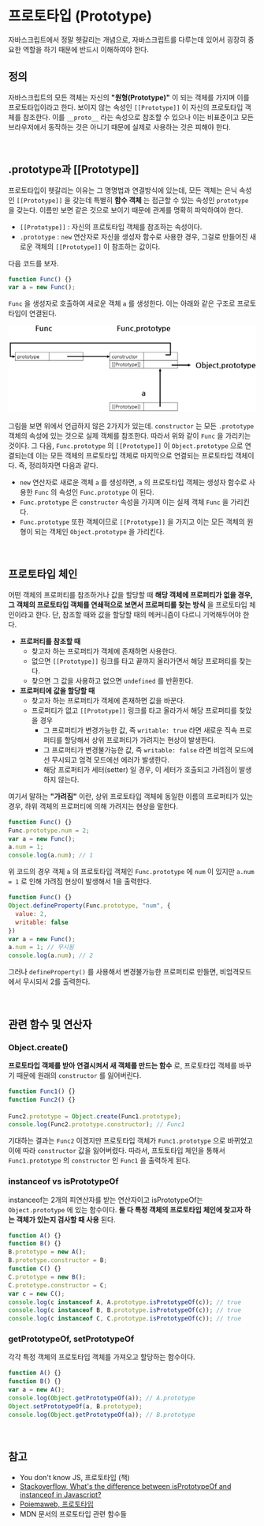 # 프로토타입 (Prototype)

자바스크립트에서 정말 헷갈리는 개념으로, 자바스크립트를 다루는데 있어서 굉장히 중요한 역할을 하기 때문에 반드시 이해하여야 한다.

## 정의

자바스크립트의 모든 객체는 자신의 **"원형(Prototype)"** 이 되는 객체를 가지며 이를 프로토타입이라고 한다. 보이지 않는 속성인 `[[Prototype]]` 이 자신의 프로토타입 객체를 참조한다. 이를 `__proto__` 라는 속성으로 참조할 수 있으나 이는 비표준이고 모든 브라우저에서 동작하는 것은 아니기 때문에 실제로 사용하는 것은 피해야 한다.

<br>

## .prototype과 [[Prototype]]

프로토타입이 헷갈리는 이유는 그 명명법과 연결방식에 있는데, 모든 객체는 은닉 속성인 `[[Prototype]]` 을 갖는데 특별히 **함수 객체** 는 접근할 수 있는 속성인 `prototype` 을 갖는다. 이름만 보면 같은 것으로 보이기 때문에 관계를 명확히 파악하여야 한다.

* `[[Prototype]]` : 자신의 프로토타입 객체를 참조하는 속성이다.
* `.prototype` : `new` 연산자로 자신을 생성자 함수로 사용한 경우, 그걸로 만들어진 새로운 객체의 `[[Prototype]]` 이 참조하는 값이다.

다음 코드를 보자.

```javascript
function Func() {}
var a = new Func(); 
```

`Func` 을 생성자로 호출하여 새로운 객체 `a` 를 생성한다. 이는 아래와 같은 구조로 프로토타입이 연결된다.

<img src="../../images/javascript/prototype1.png">

그림을 보면 위에서 언급하지 않은 2가지가 있는데. `constructor` 는 모든 `.prototype` 객체의 속성에 있는 것으로 실제 객체를 참조한다. 따라서 위와 같이 `Func` 을 가리키는 것이다. 그 다음, `Func.prototype` 의 `[[Prototype]]` 이 `Object.prototype` 으로 연결되는데 이는 모든 객체의 프로토타입 객체로 마지막으로 연결되는 프로토타입 객체이다. 즉, 정리하자면 다음과 같다.

* `new` 연산자로 새로운 객체 `a` 를 생성하면, `a` 의 프로토타입 객체는 생성자 함수로 사용한 `Func` 의 속성인 `Func.prototype` 이 된다.
* `Func.prototype` 은 `constructor` 속성을 가지며 이는 실제 객체 `Func` 을 가리킨다.
* `Func.prototype` 또한 객체이므로 `[[Prototype]]` 을 가지고 이는 모든 객체의 원형이 되는 객체인 `Object.prototype` 을 가리킨다.

<br>

## 프로토타입 체인

어떤 객체의 프로퍼티를 참조하거나 값을 할당할 때 **해당 객체에 프로퍼티가 없을 경우, 그 객체의 프로토타입 객체를 연쇄적으로 보면서 프로퍼티를 찾는 방식** 을 프로토타입 체인이라고 한다. 단, 참조할 때와 값을 할당할 때의 메커니즘이 다르니 기억해두어야 한다.

* **프로퍼티를 참조할 때**
  * 찾고자 하는 프로퍼티가 객체에 존재하면 사용한다.
  * 없으면 `[[Prototype]]` 링크를 타고 끝까지 올라가면서 해당 프로퍼티를 찾는다.
  * 찾으면 그 값을 사용하고 없으면 `undefined` 를 반환한다.
* **프로퍼티에 값을 할당할 때**
  * 찾고자 하는 프로퍼티가 객체에 존재하면 값을 바꾼다.
  * 프로퍼티가 없고 `[[Prototype]]` 링크를 타고 올라가서 해당 프로퍼티를 찾았을 경우
    * 그 프로퍼티가 변경가능한 값, 즉 `writable: true` 라면 새로운 직속 프로퍼티를 할당해서 상위 프로퍼티가 가려지는 현상이 발생한다.
    * 그 프로퍼티가 변경불가능한 값, 즉 `writable: false` 라면 비엄격 모드에선 무시되고 엄격 모드에선 에러가 발생한다.
    * 해당 프로퍼티가 세터(setter) 일 경우, 이 세터가 호출되고 가려짐이 발생하지 않는다.

여기서 말하는 **"가려짐"** 이란, 상위 프로토타입 객체에 동일한 이름의 프로퍼티가 있는 경우, 하위 객체의 프로퍼티에 의해 가려지는 현상을 말한다.

```javascript
function Func() {}
Func.prototype.num = 2;
var a = new Func();
a.num = 1;
console.log(a.num); // 1
```

위 코드의 경우 객체 `a` 의 프로토타입 객체인 `Func.prototype` 에 `num` 이 있지만 `a.num = 1` 로 인해 가려짐 현상이 발생해서 1을 출력한다.

```javascript
function Func() {}
Object.defineProperty(Func.prototype, "num", {
  value: 2,
  writable: false
})
var a = new Func();
a.num = 1; // 무시됨
console.log(a.num); // 2
```

그러나 `defineProperty()` 를 사용해서 변경불가능한 프로퍼티로 만들면, 비엄격모드에서 무시되서 2를 출력한다.

<br>

## 관련 함수 및 연산자

### Object.create()

**프로토타입 객체를 받아 연결시켜서 새 객체를 만드는 함수** 로, 프로토타입 객체를 바꾸기 때문에 원래의 `constructor` 를 잃어버린다.

```javascript
function Func1() {}
function Func2() {}

Func2.prototype = Object.create(Func1.prototype);
console.log(Func2.prototype.constructor); // Func1
```

기대하는 결과는 `Func2` 이겠지만 프로토타입 객체가 `Func1.prototype` 으로 바뀌었고 이에 따라 `constructor` 값을 잃어버렸다. 따라서, 프토토타입 체인을 통해서 `Func1.prototype` 의 `constructor` 인 `Func1` 을 출력하게 된다.

### instanceof vs isPrototypeOf

instanceof는 2개의 피연산자를 받는 연산자이고 isPrototypeOf는 `Object.prototype` 에 있는 함수이다. **둘 다 특정 객체의 프로토타입 체인에 찾고자 하는 객체가 있는지 검사할 때 사용** 된다.

```javascript
function A() {}
function B() {}
B.prototype = new A();
B.prototype.constructor = B;
function C() {}
C.prototype = new B();
C.prototype.constructor = C;
var c = new C();
console.log(c instanceof A, A.prototype.isPrototypeOf(c)); // true
console.log(c instanceof B, B.prototype.isPrototypeOf(c)); // true
console.log(c instanceof C, C.prototype.isPrototypeOf(c)); // true
```

### getPrototypeOf, setPrototypeOf

각각 특정 객체의 프로토타입 객체를 가져오고 할당하는 함수이다.

```javascript
function A() {}
function B() {}
var a = new A();
console.log(Object.getPrototypeOf(a)); // A.prototype
Object.setPrototypeOf(a, B.prototype);
console.log(Object.getPrototypeOf(a)); // B.prototype
```

<br>

## 참고

* You don't know JS, 프로토타입 (책)
* [Stackoverflow, What's the difference between isPrototypeOf and instanceof in Javascript?](https://stackoverflow.com/questions/2464426/whats-the-difference-between-isprototypeof-and-instanceof-in-javascript)
* [Poiemaweb, 프로토타입](https://poiemaweb.com/js-prototype)
* MDN 문서의 프로토타입 관련 함수들